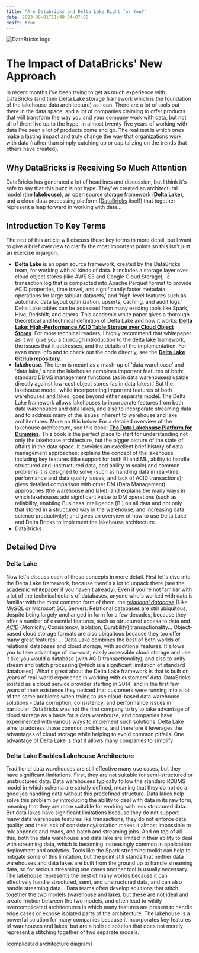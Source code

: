 ```yaml
---
title: "Are Databricks and Delta Lake Right for You?"
date: 2023-08-01T11:48:04-07:00
draft: true
---
```


![DataBricks logo](/databricks_logo.png)

# The Impact of DataBricks' New Approach

In recent months I've been trying to get as much experience with DataBricks (and their Delta Lake storage framework which is the foundation of the lakehouse data architecture) as I can. There are a lot of tools out there in the data space, and a lot of companies claiming to offer products that will transform the way you and your company work with data, but not all of them live up to the hype. In almost twenty-five years of working with data I've seen a lot of products come and go. The real test is which ones make a lasting impact and truly change the way that organizations work with data (rather than simply catching up or capitalizing on the trends that others have created). 

## Why DataBricks is Receiving So Much Attention

DataBricks has generated a lot of headlines and discussion, but I think it's safe to say that this buzz is not hype. They've created an architectural model (the **[lakehouse](https://www.databricks.com/glossary/data-lakehouse)**), an open source storage framework (**[Delta Lake](https://delta.io)**), and a cloud data processing platform ([DataBricks](https://www.databricks.com) itself) that together represent a leap forward in working with data...

## Introduction To Key Terms

The rest of this article will discuss these key terms in more detail, but I want to give a brief overview to clarify the most important points so this isn't just an exercise in jargon:

- **Delta Lake** is an open source framework, created by the DataBricks team, for working with all kinds of data. It includes a storage layer over cloud object stores (like AWS S3 and Google Cloud Storage), 'a transaction log that is compacted into Apache Parquet format to provide ACID properties, time travel, and significantly faster metadata operations for large tabular datasets,' and 'high-level features such as automatic data layout optimization, upserts, caching, and audit logs.' Delta Lake tables can be accessed from many existing tools like Spark, Hive, Redshift, and others. This academic white paper gives a thorough theoretical and technical definition of Delta Lake and how it works: **[Delta Lake: High-Performance ACID Table Storage over Cloud Object Stores](/delta-lake-paper.pdf)**. For more technical readers, I highly recommend that whitepaper as it will give you a thorough introduction to the delta lake framework, the issues that it addresses, and the details of the implementation. For even more info and to check out the code directly, see the **[Delta Lake GitHub repository](https://github.com/delta-io/delta)**.
- **lakehouse**. The term is meant as a mash-up of 'data warehouse' and 'data lake,' since the lakehouse combines important features of both: standard DBMS management functions (as in data warehouses) usable directly against low-cost object stores (as in data lakes).' But the lakehouse model, while incorporating important features of both warehouses and lakes, goes beyond either separate model. The Delta Lake framework allows lakehouses to incorporate features from both data warehouses and data lakes, and also to incorporate streaming data and to address many of the issues inherent to warehouse and lake architectures. More on this below. For a detailed overview of the lakehouse architecture, see this book:
**[The Data Lakehouse Platform for Dummies](/data_lakehouse_dummies.pdf)**. This book is the perfect place to start for understanding not only the lakehouse architecture, but the bigger picture of the state of affairs in the data space. It provides an excellent brief history of data management approaches; explains the concept of the lakehouse including key features (like support for both BI and ML, ability to handle structured and unstructured data, and ability to scale) and common problems it is designed to solve (such as handling data in real-time, performance and data quality issues, and lack of ACID transactions); gives detailed comparison with other DM (Data Management) approaches (the warehouse and lake); and explains the many ways in which lakehouses add significant value to DM operations (such as reliability, enabling Business Intelligence [BI] on all data and not only that stored in a structured way in the warehouse, and increasing data science productivity); and gives an overview of how to use Delta Lake and Delta Bricks to implement the lakehouse architecture.
- DataBricks

## Detailed Dive

### Delta Lake

Now let's discuss each of these concepts in more detail. First let's dive into the Delta Lake framework, because there's a lot to unpack there (see the [academic whitepaper](/delta-lake-paper.pdf) if you haven't already). Even if you're not familiar with a lot of the technical details of databases, anyone who's worked with data is familiar with the most common form of them, the *[relational database](https://en.wikipedia.org/wiki/Relational_database)* (Like MySQL or Microsoft SQL Server). Relational databases are still ubiquitous, despite being largely unchanged in form for a few decades, because they offer a number of essential features, such as structured access to data and *[ACID](https://en.wikipedia.org/wiki/ACID)* (Atomicity, Consistency, Isolation, Durability) transactionality... 
Object-based cloud storage formats are also ubiquitous because they too offer many great features: ...
Delta Lake combines the best of both worlds of relational databases and cloud storage, with additional features. It allows you to take advantage of low-cost, easily accessible cloud storage and use it like you would a database (with ACID transactionality), and also to unify stream and batch processing (which is a significant limitation of standard databases).
What's great about the Delta Lake framework is that is built on years of real-world experience in working with customers' data. DataBricks existed as a cloud service provider starting in 2014, and in the first few years of their existence they noticed that customers were running into a lot of the same problems when trying to use cloud-based data warehouse solutions - data corruption, consistency, and performance issues in particular. DataBricks was not the first company to try to take advantage of cloud storage as a basis for a data warehouse, and companies have experimented with various ways to implement such solutions. Delta Lake aims to address those common problems, and therefore it leverages the advantages of cloud storage while helping to avoid common pitfalls.
One advantage of Delta Lake is that it allows many companies to simplify

### Delta Lake Enables Lakehouse Architecture

Traditional data warehouses are still effective many use cases, but they have significant limitations. First, they are not suitable for semi-structured or unstructured data. Data warehouses typically follow the standard RDBMS model in which schema are strictly defined, meaning that they do not do a good job handling data without this predefined structure. Data lakes help solve this problem by introducing the ability to deal with data in its raw form, meaning that they are more suitable for working with less structured data. But data lakes have significant limitations because they do not support many data warehouse features like transactions, they do not enforce data quality, and their lack of consistency/isolation makes it almost impossible to mix appends and reads, and batch and streaming jobs. And on top of all this, both the data warehouse and data lake are limited in their ability to deal with streaming data, which is becoming increasingly common in application deployment and analytics. Tools like the Spark streaming toolkit can help to mitigate some of this limitation, but the point still stands that neither data warehouses and data lakes are built from the ground up to handle streaming data, so for serious streaming use cases another tool is usually necessary. The lakehouse represents the best of many worlds because it can effectively handle structured, semi, and unstructured data, and can also handle streaming data... Data teams often develop solutions that stitch together the two models (warehouse and lake), but these are not ideal and create friction between the two models, and often lead to wildly overcomplicated architectures in which many features are present to handle edge cases or expose isolated parts of the architecture. The lakehouse is a powerful solution for many companies because it incorporates key features of warehouses and lakes, but are a holistic solution that does not merely represent a stitching together of two separate models.

[complicated architecture diagram]
